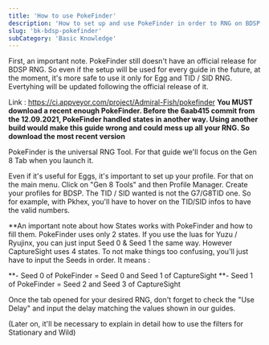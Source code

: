 ```yaml
---
title: 'How to use PokeFinder'
description: 'How to set up and use PokeFinder in order to RNG on BDSP'
slug: 'bk-bdsp-pokefinder'
subCategory: 'Basic Knowledge'
---
```


First, an important note. PokeFinder still doesn't have an official release for BDSP RNG. So even if the setup will be used for every guide in the future, at the moment, it's more safe to use it only for Egg and TID / SID RNG. Evertyhing will be updated following the official release of it.

Link : https://ci.appveyor.com/project/Admiral-Fish/pokefinder
**You MUST download a recent enough PokeFinder. Before the 6aab415 commit from the 12.09.2021, PokeFinder handled states in another way. Using another build would make this guide wrong and could mess up all your RNG. So download the most recent version**

PokeFinder is the universal RNG Tool. For that guide we'll focus on the Gen 8 Tab when you launch it.

Even if it's useful for Eggs, it's important to set up your profile. For that on the main menu. Click on "Gen 8 Tools" and then Profile Manager. Create your profiles for BDSP. The TID / SID wanted is not the G7/G8TID one. So for example, with Pkhex, you'll have to hover on the TID/SID infos to have the valid numbers.

**An important note about how States works with PokeFinder and how to fill them.
PokeFinder uses only 2 states. If you use the luas for Yuzu / Ryujinx, you can just input Seed 0 & Seed 1 the same way.
However CaptureSight uses 4 states. To not make things too confusing, you'll just have to input the Seeds in order. It means :

**- Seed 0 of PokeFinder = Seed 0 and Seed 1 of CaptureSight
**- Seed 1 of PokeFinder = Seed 2 and Seed 3 of CaptureSight

Once the tab opened for your desired RNG, don't forget to check the "Use Delay" and input the delay matching the values shown in our guides.

(Later on, it'll be necessary to explain in detail how to use the filters for Stationary and Wild)
